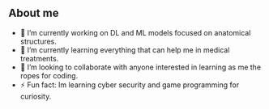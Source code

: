 ## About me

<!--
**RookieCoder-RB/RookieCoder-RB** is a ✨ _special_ ✨ repository because its `README.md` (this file) appears on your GitHub profile.

Here are some ideas to get you started:
- 🤔 I’m looking for help with learnin
- 💬 Ask me about ...
- 📫 How to reach me: ...
-->

- 🔭 I’m currently working on DL and ML models focused on anatomical structures.
- 🌱 I’m currently learning everything that can help me in medical treatments.
- 👯 I’m looking to collaborate with anyone interested in learning as me the ropes for coding.
- ⚡ Fun fact: Im learning cyber security and game programming for curiosity.

